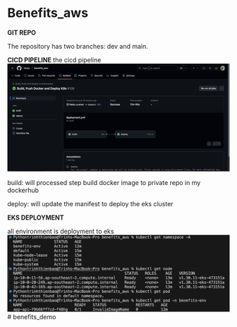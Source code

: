 # Benefits_aws


**GIT REPO**

The repository has two branches: dev and main.

**CICD PIPELINE**
the cicd pipeline
![alt text](report-resources/ci-cd.png)

build: will processed step build docker image to private repo in my dockerhub

deploy: will update the manifest to deploy the eks cluster

**EKS DEPLOYMENT**

all environment is deployment to eks
![alt text](report-resources/eks_deploy.png)# benefits_demo

